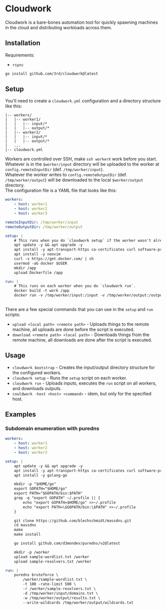# Cloudwork

Cloudwork is a bare-bones automation tool for quickly spawning machines in the cloud and distributing workloads across them.

## Installation

Requirements:

- `rsync`

```bash
go install github.com/3rd/cloudwork@latest
```

## Setup

You'll need to create a `cloudwork.yml` configuration and a directory structure like this:

```
|-- workers/
|   |-- worker1/
|   |   |-- input/*
|   |   |-- output/*
|   |-- worker2/
|   |   |-- input/*
|   |   |-- output/*
|   ...
|-- cloudwork.yml
```
Workers are controlled over SSH, make `ssh workerX` work before you start.
\
Whatever is in the `$worker/input` directory will be uploaded to the worker at `config.remoteInputDir` (def. `/tmp/worker/input`).
\
Whatever the worker writes to `config.remoteOutputDir` (def. `/tmp/worker/output`) will be downloaded to the local `$worker/output` directory.
\
The configuration file is a YAML file that looks like this:

```yaml
workers:
    - host: worker1
    - host: worker2
    - host: worker3

remoteInputDir: /tmp/worker/input
remoteOutputDir: /tmp/worker/output

setup: |
    # This runs when you do `cloudwork setup` if the worker wasn't already setup or if the script changed.
    apt update -y && apt upgrade -y
    apt install -y apt-transport-https ca-certificates curl software-properties-common gcc clang make build-essential libssl-dev libffi-dev libpcap-dev
    apt install -y neovim
    curl -s https://get.docker.com/ | sh
    usermod -aG docker $USER
    mkdir /app
    upload Dockerfile /app

run: |
    # This runs on each worker when you do `cloudwork run`.
    docker build -t work /app
    docker run -v /tmp/worker/input:/input -v /tmp/worker/output:/output -it work
    
```

There are a few special commands that you can use in the `setup` and `run` scripts:

- `upload <local path> <remote path>` - Uploads things to the remote machine, all uploads are done before the script is executed.
- `download <remote path> <local path>` - Downloads things from the remote machine, all downloads are done after the script is executed.

## Usage

- `cloudwork bootstrap` - Creates the input/output directory structure for the configured workers.
- `cloudwork setup` - Runs the `setup` script on each worker.
- `cloudwork run` - Uploads inputs, executes the `run` script on all workers, and downloads outputs.
- `couldwork -host <host> <command>` - idem, but only for the specified host.

## Examples

### Subdomain enumeration with puredns

```yaml
workers:
    - host: worker1
    - host: worker2
    - host: worker3

setup: |
    apt update -y && apt upgrade -y
    apt install -y apt-transport-https ca-certificates curl software-properties-common gcc clang make build-essential libssl-dev libffi-dev libpcap-dev
    apt install -y golang-go

    mkdir -p "$HOME/go"
    export GOPATH="$HOME/go"
    export PATH="$GOPATH/bin:$PATH"
    grep -q "export GOPATH" ~/.profile || {
        echo "export GOPATH=$HOME/go" >>~/.profile
        echo "export PATH=\$GOPATH/bin:\$PATH" >>~/.profile
    }

    git clone https://github.com/blechschmidt/massdns.git
    cd massdns
    make
    make install

    go install github.com/d3mondev/puredns/v2@latest

    mkdir -p /worker
    upload sample-wordlist.txt /worker
    upload sample-resolvers.txt /worker

run: |
    puredns bruteforce \
        /worker/sample-wordlist.txt \
        -t 100 -rate-limit 500 \
        -r /worker/sample-resolvers.txt \
        -d /tmp/worker/input/domains.txt \
        -w /tmp/worker/output/results.txt \
        --write-wildcards /tmp/worker/output/wildcards.txt
```

